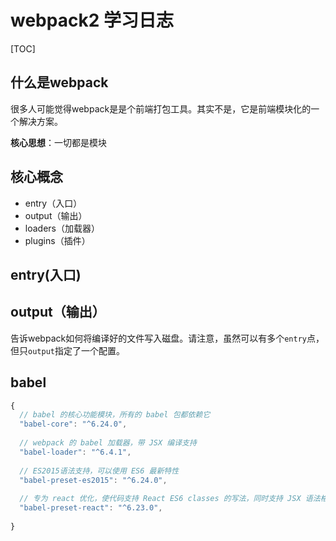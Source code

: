 # webpack2 学习日志

[TOC]



## 什么是webpack

很多人可能觉得webpack是是个前端打包工具。其实不是，它是前端模块化的一个解决方案。

**核心思想**：一切都是模块

## 核心概念

- entry（入口）
- output（输出）
- loaders（加载器）
- plugins（插件）






## entry(入口)






## output（输出）

告诉webpack如何将编译好的文件写入磁盘。请注意，虽然可以有多个`entry`点，但只`output`指定了一个配置。





## babel

```javascript
{
  // babel 的核心功能模块，所有的 babel 包都依赖它
  "babel-core": "^6.24.0",
    
  // webpack 的 babel 加载器，带 JSX 编译支持
  "babel-loader": "^6.4.1",
    
  // ES2015语法支持，可以使用 ES6 最新特性
  "babel-preset-es2015": "^6.24.0",
    
  // 专为 react 优化，使代码支持 React ES6 classes 的写法，同时支持 JSX 语法格式
  "babel-preset-react": "^6.23.0",
      
}
```



















